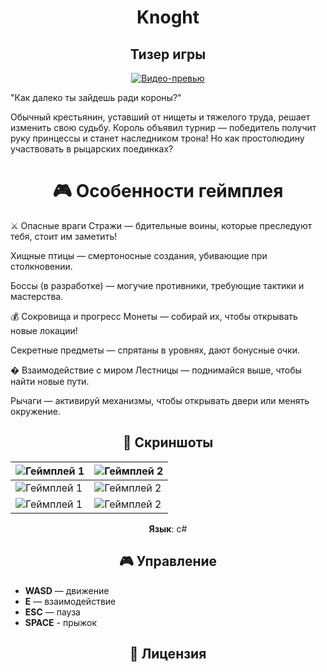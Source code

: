 <div align="center">
 
# Knoght
## Тизер игры

[![Видео-превью](./Screenshots/YouTube.jpg)](https://www.youtube.com/watch?v=wXiDYSwg4Ow&ab_channel=CoronaART)

</div>

"Как далеко ты зайдешь ради короны?"

Обычный крестьянин, уставший от нищеты и тяжелого труда, решает изменить свою судьбу. Король объявил турнир — победитель получит руку принцессы и станет наследником трона! Но как простолюдину участвовать в рыцарских поединках?
 
<div align="center">

# 🎮 Особенности геймплея

</div>

⚔️ Опасные враги
Стражи — бдительные воины, которые преследуют тебя, стоит им заметить!

Хищные птицы — смертоносные создания, убивающие при столкновении.

Боссы (в разработке) — могучие противники, требующие тактики и мастерства.

💰 Сокровища и прогресс
Монеты — собирай их, чтобы открывать новые локации!

Секретные предметы — спрятаны в уровнях, дают бонусные очки.

� Взаимодействие с миром
Лестницы — поднимайся выше, чтобы найти новые пути.

Рычаги — активируй механизмы, чтобы открывать двери или менять окружение.
  
<div align="center">

## 📸 Скриншоты  

</div>

| ![Геймплей 1](./Screenshots/TOP_1_1.jpg) | ![Геймплей 2](./Screenshots/TOP_5_5.jpg) |  
|--------------------------------------|--------------------------------------| 
| ![Геймплей 1](./Screenshots/TOP_3_3.jpg) | ![Геймплей 2](./Screenshots/Screen_6.png) | 
| ![Геймплей 1](./Screenshots/Screen_2.png) | ![Геймплей 2](./Screenshots/Screen_7.png) | 
 
<div align="center">
 
**Язык**: c#

</div>

<div align="center">

## 🎮 Управление  

</div>

- **WASD** — движение  
- **Е** — взаимодействие  
- **ESC** — пауза
- **SPACE** - прыжок

<div align="center">

## 📜 Лицензия

</div>
